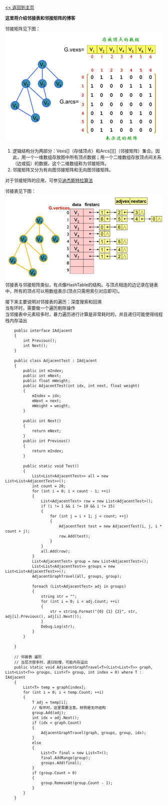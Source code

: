 [<< 返回到主页](index.md)

**这里将介绍邻接表和邻接矩阵的博客**   

邻接矩阵见下图：  
![邻接矩阵](images/adjcent_matrix.png)   

1. 逻辑结构分为两部分：Vexs[]（存储顶点）和Arcs[][]（邻接矩阵）集合。因此，用一个一维数组存放图中所有顶点数据；用一个二维数组存放顶点间关系（边或弧）的数据，这个二维数组称为邻接矩阵。   
2. 邻接矩阵又分为有向图邻接矩阵和无向图邻接矩阵。  

对于邻接矩阵的应用，可参见[迪杰斯特拉算法](Dijkstra.md)  

邻接表见下图：  
![邻接表](images/adjcent_table.png)   
邻接表与邻接矩阵类似，有点像HashTable的结构。与顶点相连的边记录在链表中，所有的顶点可以用数组表示(顶点只需用索引对应即可)。   

接下来主要说明对邻接表的遍历：深度搜索和回溯   
当有环时，需要做一个遍历剔除操作   
当邻接表中元素较多时，暴力遍历进行计算是非常耗时的，并且递归可能使得线程栈内存溢出   
```
    public interface IAdjacent
    {
        int Previous();
        int Next();
    }

    public class AdjacentTest : IAdjacent
    {
        public int mIndex;
        public int mNext;
        public float mWeight;
        public AdjacentTest(int idx, int next, float weight)
        {
            mIndex = idx;
            mNext = next;
            mWeight = weight;
        }

        public int Next()
        {
            return mNext;
        }
        public int Previous()
        {
            return mIndex;
        }

        public static void Test()
        {
            List<List<AdjacentTest>> all = new List<List<AdjacentTest>>();
            int count = 20;
            for (int i = 0; i < count - 1; ++i)
            {
                List<AdjacentTest> row = new List<AdjacentTest>();
                if (i != 1 && i != 10 && i != 15)
                {
                    for (int j = i + 1; j < count; ++j)
                    {
                        AdjacentTest test = new AdjacentTest(i, j, i * count + j);
                        row.Add(test);
                    }
                }
                all.Add(row);
            }
            List<AdjacentTest> group = new List<AdjacentTest>();
            List<List<AdjacentTest>> groups = new List<List<AdjacentTest>>();
            AdjacentGraphTravel(all, groups, group);

            foreach (List<AdjacentTest> adj in groups)
            {
                string str = "";
                for (int i = 0; i < adj.Count; ++i)
                {
                    str = string.Format("{0} {1} {2}", str, adj[i].Previous(), adj[i].Next());
                }
                Debug.Log(str);
            }
        }

    }

    // 邻接表 遍历
    // 当层次很多时，递归较慢，可能内存溢出
    public static void AdjacentGraphTravel<T>(List<List<T>> graph, List<List<T>> groups, List<T> group, int index = 0) where T : IAdjacent
    {
        List<T> temp = graph[index];
        for (int i = 0; i < temp.Count; ++i)
        {
            T adj = temp[i];
            // 有环时，这里需要注意。样例是无环结构  
            group.Add(adj);
            int idx = adj.Next();
            if (idx < graph.Count)
            {
                AdjacentGraphTravel(graph, groups, group, idx);
            }
            else
            {
                List<T> final = new List<T>();
                final.AddRange(group);
                groups.Add(final);
            }
            if (group.Count > 0)
            {
                group.RemoveAt(group.Count - 1);
            }
        }
    }
```

